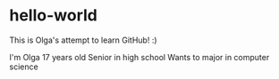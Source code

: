 # hello-world
This is Olga's attempt to learn GitHub! :)

I'm Olga 
  17 years old
  Senior in high school
  Wants to major in computer science
  
